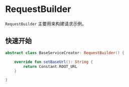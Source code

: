 # RequestBuilder

`RequestBuilder` 主要用来构建请求示例。

## 快速开始

```kotlin
abstract class BaseServiceCreator: RequestBuilder() {

    override fun setBaseUrl(): String {
        return Constant.ROOT_URL
    }

}
```